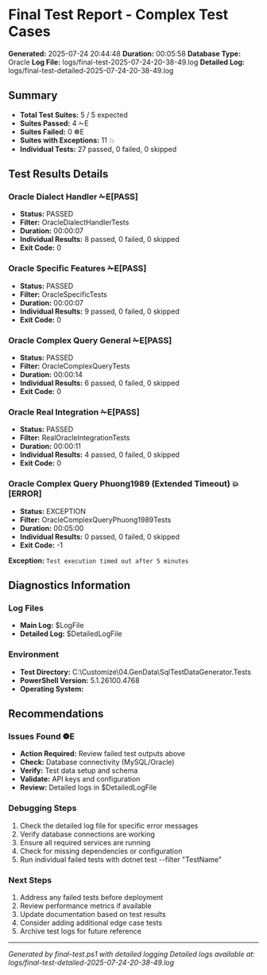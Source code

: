 # Final Test Report - Complex Test Cases

**Generated:** 2025-07-24 20:44:48
**Duration:** 00:05:58
**Database Type:** Oracle
**Log File:** logs/final-test-2025-07-24-20-38-49.log
**Detailed Log:** logs/final-test-detailed-2025-07-24-20-38-49.log

## Summary
- **Total Test Suites:** 5 / 5 expected
- **Suites Passed:** 4 ✁E
- **Suites Failed:** 0 ❁E 
- **Suites with Exceptions:** 11 💥
- **Individual Tests:** 27 passed, 0 failed, 0 skipped

## Test Results Details

### Oracle Dialect Handler ✁E[PASS]

- **Status:** PASSED
- **Filter:** OracleDialectHandlerTests
- **Duration:** 00:00:07
- **Individual Results:** 8 passed, 0 failed, 0 skipped
- **Exit Code:** 0

### Oracle Specific Features ✁E[PASS]

- **Status:** PASSED
- **Filter:** OracleSpecificTests
- **Duration:** 00:00:07
- **Individual Results:** 9 passed, 0 failed, 0 skipped
- **Exit Code:** 0

### Oracle Complex Query General ✁E[PASS]

- **Status:** PASSED
- **Filter:** OracleComplexQueryTests
- **Duration:** 00:00:14
- **Individual Results:** 6 passed, 0 failed, 0 skipped
- **Exit Code:** 0

### Oracle Real Integration ✁E[PASS]

- **Status:** PASSED
- **Filter:** RealOracleIntegrationTests
- **Duration:** 00:00:11
- **Individual Results:** 4 passed, 0 failed, 0 skipped
- **Exit Code:** 0

### Oracle Complex Query Phuong1989 (Extended Timeout) 💥 [ERROR]

- **Status:** EXCEPTION
- **Filter:** OracleComplexQueryPhuong1989Tests
- **Duration:** 00:05:00
- **Individual Results:** 0 passed, 0 failed, 0 skipped
- **Exit Code:** -1

**Exception:**
`
Test execution timed out after 5 minutes
`

## Diagnostics Information

### Log Files
- **Main Log:** $LogFile
- **Detailed Log:** $DetailedLogFile

### Environment
- **Test Directory:** C:\Customize\04.GenData\SqlTestDataGenerator.Tests
- **PowerShell Version:** 5.1.26100.4768
- **Operating System:** 

## Recommendations
### Issues Found ❁E
- **Action Required:** Review failed test outputs above
- **Check:** Database connectivity (MySQL/Oracle)
- **Verify:** Test data setup and schema
- **Validate:** API keys and configuration
- **Review:** Detailed logs in $DetailedLogFile

### Debugging Steps
1. Check the detailed log file for specific error messages
2. Verify database connections are working
3. Ensure all required services are running
4. Check for missing dependencies or configuration
5. Run individual failed tests with dotnet test --filter "TestName"

### Next Steps
1. Address any failed tests before deployment
2. Review performance metrics if available
3. Update documentation based on test results
4. Consider adding additional edge case tests
5. Archive test logs for future reference

---
*Generated by final-test.ps1 with detailed logging*
*Detailed logs available at: logs/final-test-detailed-2025-07-24-20-38-49.log*
